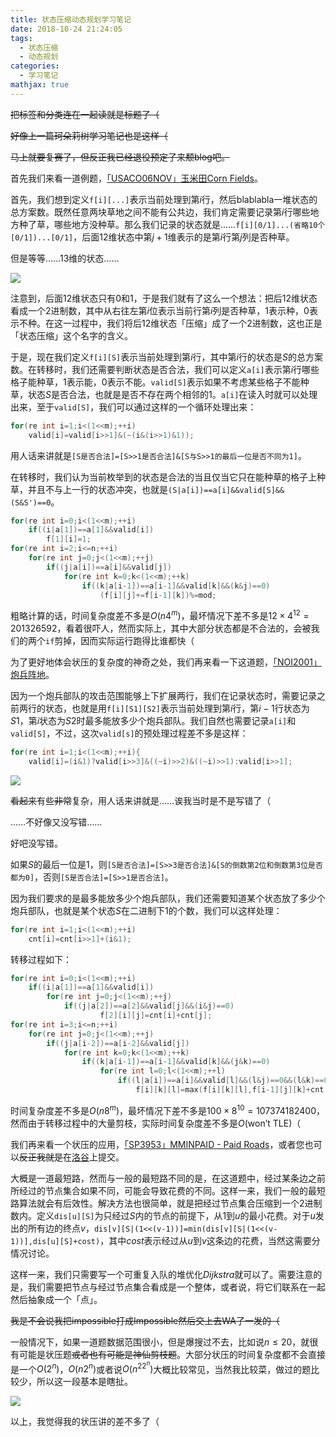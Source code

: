 ```yaml
---
title: 状态压缩动态规划学习笔记
date: 2018-10-24 21:24:05
tags:
  - 状态压缩
  - 动态规划
categories:
  - 学习笔记
mathjax: true
---
```

~~把标签和分类连在一起读就是标题了（~~

~~好像上一篇珂朵莉树学习笔记也是这样（~~

~~马上就要复赛了，但反正我已经退役预定了来颓blog吧。~~

<!-- more -->

首先我们来看一道例题，[「USACO06NOV」玉米田Corn Fields](https://www.luogu.org/problemnew/show/P1879)。

首先，我们想到定义`f[i][...]`表示当前处理到第$i$行，然后blablabla一堆状态的总方案数。既然任意两块草地之间不能有公共边，我们肯定需要记录第$i$行哪些地方种了草，哪些地方没种草。那么我们记录的状态就是……`f[i][0/1]...(省略10个[0/1])...[0/1]`，后面$12$维状态中第$j+1$维表示的是第$i$行第$j$列是否种草。

但是等等……$13$维的状态……

![](https://i.loli.net/2018/10/24/5bd07656b885a.jpg)

注意到，后面$12$维状态只有$0$和$1$，于是我们就有了这么一个想法：把后$12$维状态看成一个$2$进制数，其中从右往左第$i$位表示当前行第$i$列是否种草，$1$表示种，$0$表示不种。在这一过程中，我们将后$12$维状态「压缩」成了一个$2$进制数，这也正是「状态压缩」这个名字的含义。

于是，现在我们定义`f[i][S]`表示当前处理到第$i$行，其中第$i$行的状态是$S$的总方案数。在转移时，我们还需要判断状态是否合法，我们可以定义`a[i]`表示第$i$行哪些格子能种草，$1$表示能，$0$表示不能。`valid[S]`表示如果不考虑某些格子不能种草，状态$S$是否合法，也就是是否不存在两个相邻的$1$。`a[i]`在读入时就可以处理出来，至于`valid[S]`，我们可以通过这样的一个循环处理出来：

```cpp
for(re int i=1;i<(1<<m);++i)
    valid[i]=valid[i>>1]&(~(i&(i>>1)&1));
```

用人话来讲就是`[S是否合法]=[S>>1是否合法]&[S与S>>1的最后一位是否不同为1]`。

在转移时，我们认为当前枚举到的状态是合法的当且仅当它只在能种草的格子上种草，并且不与上一行的状态冲突，也就是`(S|a[i])==a[i]&&valid[S]&&(S&S')==0`。

```cpp
for(re int i=0;i<(1<<m);++i)
    if((i|a[1])==a[1]&&valid[i])
        f[1][i]=1;
for(re int i=2;i<=n;++i)
    for(re int j=0;j<(1<<m);++j)
        if((j|a[i])==a[i]&&valid[j])
            for(re int k=0;k<(1<<m);++k)
                if((k|a[i-1])==a[i-1]&&valid[k]&&(k&j)==0)
                    (f[i][j]+=f[i-1][k])%=mod;
```

粗略计算的话，时间复杂度差不多是$O(n4^m)$，最坏情况下差不多是$12\times 4^{12}=201326592$，看着很吓人，然而实际上，其中大部分状态都是不合法的，会被我们的两个`if`剪掉，因而实际运行跑得比谁都快（

为了更好地体会状压的复杂度的神奇之处，我们再来看一下这道题，[「NOI2001」炮兵阵地](https://www.luogu.org/problemnew/show/P2704)。

因为一个炮兵部队的攻击范围能够上下扩展两行，我们在记录状态时，需要记录之前两行的状态，也就是用`f[i][S1][S2]`表示当前处理到第$i$行，第$i-1$行状态为$S1$，第$i$状态为$S2$时最多能放多少个炮兵部队。我们自然也需要记录`a[i]`和`valid[S]`，不过，这次`valid[s]`的预处理过程差不多是这样：

```cpp
for(re int i=1;i<(1<<m);++i){
    valid[i]=(i&1)?valid[i>>3]&((~i)>>2)&((~i)>>1):valid[i>>1];
```

![](https://i.loli.net/2018/10/25/5bd124f4cdbb9.jpg)

~~看起来~~有些~~非常~~复杂，用人话来讲就是……诶我当时是不是写错了（

……不好像又没写错……

好吧没写错。

如果$S$的最后一位是$1$，则`[S是否合法]=[S>>3是否合法]&[S的倒数第2位和倒数第3位是否都为0]`，否则`[S是否合法]=[S>>1是否合法]`。

因为我们要求的是最多能放多少个炮兵部队，我们还需要知道某个状态放了多少个炮兵部队，也就是某个状态$S$在二进制下$1$的个数，我们可以这样处理：

```cpp
for(re int i=1;i<(1<<m);++i)
    cnt[i]=cnt[i>>1]+(i&1);
```

转移过程如下：

```cpp
for(re int i=0;i<(1<<m);++i)
    if((i|a[1])==a[1]&&valid[i])
        for(re int j=0;j<(1<<m);++j)
            if((j|a[2])==a[2]&&valid[j]&&(i&j)==0)
                    f[2][i][j]=cnt[i]+cnt[j];
for(re int i=3;i<=n;++i)
    for(re int j=0;j<(1<<m);++j)
        if((j|a[i-2])==a[i-2]&&valid[j])
            for(re int k=0;k<(1<<m);++k)
                if((k|a[i-1])==a[i-1]&&valid[k]&&(j&k)==0)
                    for(re int l=0;l<(1<<m);++l)
                        if((l|a[i])==a[i]&&valid[l]&&(l&j)==0&&(l&k)==0)
                            f[i][k][l]=max(f[i][k][l],f[i-1][j][k]+cnt[l]);
```

时间复杂度差不多是$O(n8^m)$，最坏情况下差不多是$100\times 8^{10}=107374182400$，然而由于转移过程中的大量剪枝，实际时间复杂度差不多是$O(\text{won't TLE})$（

我们再来看一个状压的应用，[「SP3953」MMINPAID - Paid Roads](https://www.spoj.com/problems/MMINPAID/)，或者您也可以~~反正我就是~~在[洛谷](https://www.luogu.org/problemnew/show/SP3953)上提交。

大概是一道最短路，然而与一般的最短路不同的是，在这道题中，经过某条边之前所经过的节点集合如果不同，可能会导致花费的不同。这样一来，我们一般的最短路算法就会有后效性。解决方法也很简单，就是把经过节点集合压缩到一个$2$进制数内。定义`dis[u][S]`为只经过$S$内的节点的前提下，从$1$到$u$的最小花费。对于$u$发出的所有边的终点$v$，`dis[v][S|(1<<(v-1))]=min(dis[v][S|(1<<(v-1))],dis[u][S]+cost)`，其中$cost$表示经过从$u$到$v$这条边的花费，当然这需要分情况讨论。

这样一来，我们只需要写一个可重复入队的堆优化$Dijkstra$就可以了。需要注意的是，我们需要把节点与经过节点集合看成是一个整体，或者说，将它们联系在一起然后抽象成一个「点」。

~~我是不会说我把$\text{impossible}$打成$\text{Impossible}$然后交上去$\text{WA}$了一发的（~~

一般情况下，如果一道题数据范围很小，但是爆搜过不去，比如说$n\leqslant 20$，就很有可能是状压题~~或者也有可能是神仙剪枝题~~。大部分状压的时间复杂度都不会直接是一个$O(2^n)$，$O(n2^n)$或者说$O(n^22^n)$大概比较常见，当然我比较菜，做过的题比较少，所以这一段基本是瞎扯。

![](https://i.loli.net/2018/10/25/5bd13984b8601.jpg)

以上，我觉得我的状压讲的差不多了（